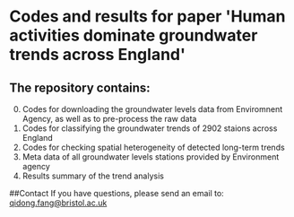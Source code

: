 # Codes and results for paper 'Human activities dominate groundwater trends across England'

## The repository contains:

0. Codes for downloading the groundwater levels data from Enviromnent Agency, as well as to pre-process the raw data
1. Codes for classifying the groundwater trends of 2902 staions across England
2. Codes for checking spatial heterogeneity of detected long-term trends
3. Meta data of all groundwater levels stations provided by Environment agency
4. Results summary of the trend analysis


##Contact
If you have questions, please send an email to: qidong.fang@bristol.ac.uk
